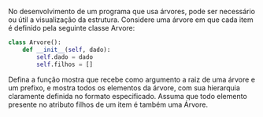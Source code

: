 No desenvolvimento de um programa que usa árvores, pode ser necessário ou útil a visualização da estrutura. Considere uma árvore em que cada item é definido pela seguinte classe Arvore:

```py
class Arvore():
    def __init__(self, dado):
        self.dado = dado
        self.filhos = []
```

Defina a função mostra que recebe como argumento a raiz de uma árvore e um prefixo, e mostra todos os elementos da árvore, com sua hierarquia claramente definida no formato especificado. Assuma que todo elemento presente no atributo filhos de um item é também uma Árvore.

